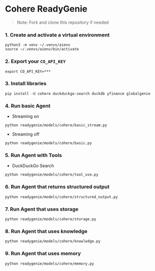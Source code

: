 # Cohere ReadyGenie

> Note: Fork and clone this repository if needed

### 1. Create and activate a virtual environment

```shell
python3 -m venv ~/.venvs/aienv
source ~/.venvs/aienv/bin/activate
```

### 2. Export your `CO_API_KEY`

```shell
export CO_API_KEY=***
```

### 3. Install libraries

```shell
pip install -U cohere duckduckgo-search duckdb yfinance globalgenie
```

### 4. Run basic Agent

- Streaming on

```shell
python readygenie/models/cohere/basic_stream.py
```

- Streaming off

```shell
python readygenie/models/cohere/basic.py
```

### 5. Run Agent with Tools

- DuckDuckGo Search

```shell
python readygenie/models/cohere/tool_use.py
```

### 6. Run Agent that returns structured output

```shell
python readygenie/models/cohere/structured_output.py
```

### 7. Run Agent that uses storage

```shell
python readygenie/models/cohere/storage.py
```

### 8. Run Agent that uses knowledge

```shell
python readygenie/models/cohere/knowledge.py
```

### 9. Run Agent that uses memory

```shell
python readygenie/models/cohere/memory.py
```
